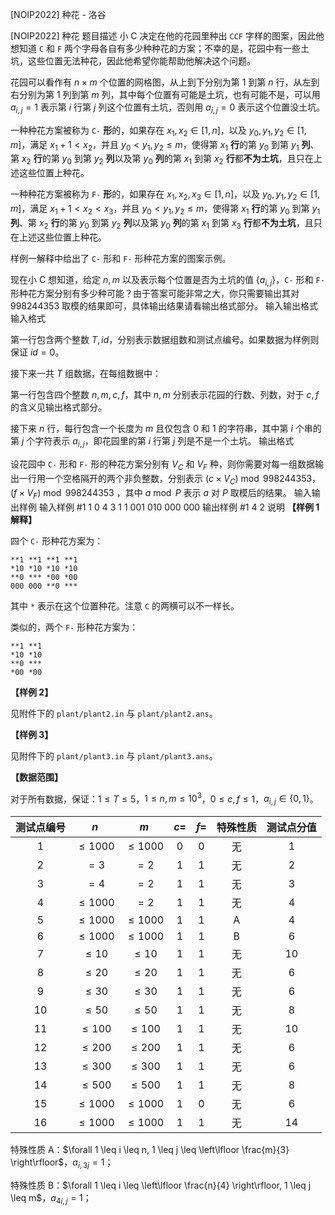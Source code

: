 



[NOIP2022] 种花 - 洛谷














[NOIP2022] 种花
题目描述
小 C 决定在他的花园里种出 $\texttt{CCF}$ 字样的图案，因此他想知道 $\texttt C$ 和 $\texttt F$ 两个字母各自有多少种种花的方案；不幸的是，花园中有一些土坑，这些位置无法种花，因此他希望你能帮助他解决这个问题。

花园可以看作有 $n\times m$ 个位置的网格图，从上到下分别为第 $1$ 到第 $n$ 行，从左到右分别为第 $1$ 列到第 $m$ 列，其中每个位置有可能是土坑，也有可能不是，可以用 $a_{i,j} = 1$ 表示第 $i$ 行第 $j$ 列这个位置有土坑，否则用 $a_{i,j} = 0$ 表示这个位置没土坑。

一种种花方案被称为 $\texttt{C-}$ **形**的，如果存在 $x_1, x_2 \in [1, n]$，以及 $y_0, y_1, y_2 \in [1, m]$，满足 $x_1 + 1 < x_2$，并且 $y_0 < y_1, y_2 \leq m$，使得第 $x_1$ **行**的第 $y_0$ 到第 $y_1$ **列**、第 $x_2$ **行**的第 $y_0$ 到第 $y_2$ **列**以及第 $y_0$ **列**的第 $x_1$ 到第 $x_2$ **行**都**不为土坑**，且只在上述这些位置上种花。

一种种花方案被称为 $\texttt{F-}$ **形**的，如果存在 $x_1, x_2, x_3 \in [1, n]$，以及 $y_0, y_1, y_2 \in [1, m]$，满足 $x_1 + 1 < x_2 < x_3$，并且 $y_0 < y_1, y_2 \leq m$，使得第 $x_1$ **行**的第 $y_0$ 到第 $y_1$ **列**、第 $x_2$ **行**的第 $y_0$ 到第 $y_2$ **列**以及第 $y_0$ **列**的第 $x_1$ 到第 $x_3$ **行**都**不为土坑**，且只在上述这些位置上种花。

样例一解释中给出了 $\texttt{C-}$ 形和 $\texttt{F-}$ 形种花方案的图案示例。

现在小 C 想知道，给定 $n, m$ 以及表示每个位置是否为土坑的值 $\{a_{i,j}\}$，$\texttt{C-}$ 形和 $\texttt{F-}$ 形种花方案分别有多少种可能？由于答案可能非常之大，你只需要输出其对 $998244353$ 取模的结果即可，具体输出结果请看输出格式部分。
输入输出格式
输入格式

第一行包含两个整数 $T, id$，分别表示数据组数和测试点编号。如果数据为样例则保证 $id = 0$。

接下来一共 $T$ 组数据，在每组数据中：

第一行包含四个整数 $n, m, c, f$，其中 $n, m$ 分别表示花园的行数、列数，对于 $c, f$ 的含义见输出格式部分。

接下来 $n$ 行，每行包含一个长度为 $m$ 且仅包含 $0$ 和 $1$ 的字符串，其中第 $i$ 个串的第 $j$ 个字符表示 $a_{i,j}$，即花园里的第 $i$ 行第 $j$ 列是不是一个土坑。
输出格式

设花园中 $\texttt{C-}$ 形和 $\texttt{F-}$ 形的种花方案分别有 $V_C$ 和 $V_F$ 种，则你需要对每一组数据输出一行用一个空格隔开的两个非负整数，分别表示 $(c \times V_C) \bmod 998244353$，$(f \times V_F ) \bmod 998244353$ ，其中 $a \bmod P$ 表示 $a$ 对 $P$ 取模后的结果。
输入输出样例
输入样例 #1
1 0
4 3 1 1
001
010
000
000
输出样例 #1
4 2
说明
**【样例 1 解释】**

四个 $\texttt{C-}$ 形种花方案为：

```plain
**1 **1 **1 **1
*10 *10 *10 *10
**0 *** *00 *00
000 000 **0 ***
```

其中 $\texttt*$ 表示在这个位置种花。注意 $\texttt C$ 的两横可以不一样长。

类似的，两个 $\texttt{F-}$ 形种花方案为：

```plain
**1 **1
*10 *10
**0 ***
*00 *00
```

**【样例 2】**

见附件下的 $\texttt{plant/plant2.in}$ 与 $\texttt{plant/plant2.ans}$。

**【样例 3】**

见附件下的 $\texttt{plant/plant3.in}$ 与 $\texttt{plant/plant3.ans}$。

**【数据范围】**

对于所有数据，保证：$1 \leq T \leq 5$，$1 \leq n, m \leq 10^3$，$0 \leq c, f \leq 1$，$a_{i,j} \in \{0, 1\}$。

| 测试点编号 | $n$ | $m$ | $c=$ | $f=$ | 特殊性质 | 测试点分值 |
| :----------: | :----------: | :----------: | :----------: | :----------: | :----------: | :----------: |
| $1$ | $\leq 1000$ | $\leq 1000$ | $0$ | $0$ | 无 | $1$ |
| $2$ | $=3$ | $=2$ | $1$ | $1$ | 无 | $2$ |
| $3$ | $=4$ | $=2$ | $1$ | $1$ | 无 | $3$ |
| $4$ | $\leq 1000$ | $=2$ | $1$ | $1$ | 无 | $4$ |
| $5$ | $\leq 1000$ | $\leq 1000$ | $1$ | $1$ | A | $4$ |
| $6$ | $\leq 1000$ | $\leq 1000$ | $1$ | $1$ | B | $6$ |
| $7$ | $\leq 10$ | $\leq 10$ | $1$ | $1$ | 无 | $10$ |
| $8$ | $\leq 20$ | $\leq 20$ | $1$ | $1$ | 无 | $6$ |
| $9$ | $\leq 30$ | $\leq 30$ | $1$ | $1$ | 无 | $6$ |
| $10$ | $\leq 50$ | $\leq 50$ | $1$ | $1$ | 无 | $8$ |
| $11$ | $\leq 100$ | $\leq 100$ | $1$ | $1$ | 无 | $10$ |
| $12$ | $\leq 200$ | $\leq 200$ | $1$ | $1$ | 无 | $6$ |
| $13$ | $\leq 300$ | $\leq 300$ | $1$ | $1$ | 无 | $6$ |
| $14$ | $\leq 500$ | $\leq 500$ | $1$ | $1$ | 无 | $8$ |
| $15$ | $\leq 1000$ | $\leq 1000$ | $1$ | $0$ | 无 | $6$ |
| $16$ | $\leq 1000$ | $\leq 1000$ | $1$ | $1$ | 无 | $14$ |

特殊性质 A：$\forall 1 \leq i \leq n, 1 \leq j \leq \left\lfloor \frac{m}{3} \right\rfloor$，$a_{i, 3 j} = 1$；

特殊性质 B：$\forall 1 \leq i \leq \left\lfloor \frac{n}{4} \right\rfloor, 1 \leq j \leq m$，$a_{4 i, j} = 1$；






